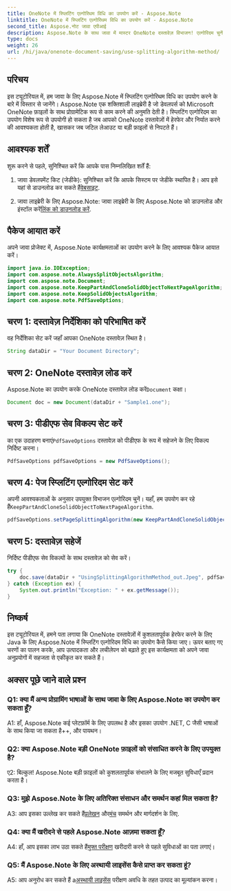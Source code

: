```yaml
---
title: OneNote में स्प्लिटिंग एल्गोरिथम विधि का उपयोग करें - Aspose.Note
linktitle: OneNote में स्प्लिटिंग एल्गोरिथम विधि का उपयोग करें - Aspose.Note
second_title: Aspose.नोट जावा एपीआई
description: Aspose.Note के साथ जावा में मास्टर OneNote दस्तावेज़ विभाजन! एल्गोरिदम चुनें, पेज ब्रेक को नियंत्रित करें और आसानी से पीडीएफ के रूप में सहेजें। कोड शामिल! #वननोट #जावा #एस्पोज़
type: docs
weight: 26
url: /hi/java/onenote-document-saving/use-splitting-algorithm-method/
---
```

## परिचय

इस ट्यूटोरियल में, हम जावा के लिए Aspose.Note में स्प्लिटिंग एल्गोरिथम विधि का उपयोग करने के बारे में विस्तार से जानेंगे। Aspose.Note एक शक्तिशाली लाइब्रेरी है जो डेवलपर्स को Microsoft OneNote फ़ाइलों के साथ प्रोग्रामेटिक रूप से काम करने की अनुमति देती है। स्प्लिटिंग एल्गोरिदम का उपयोग विशेष रूप से उपयोगी हो सकता है जब आपको OneNote दस्तावेज़ों में हेरफेर और निर्यात करने की आवश्यकता होती है, खासकर जब जटिल लेआउट या बड़ी फ़ाइलों से निपटते हैं।

## आवश्यक शर्तें

शुरू करने से पहले, सुनिश्चित करें कि आपके पास निम्नलिखित शर्तें हैं:

1.  जावा डेवलपमेंट किट (जेडीके): सुनिश्चित करें कि आपके सिस्टम पर जेडीके स्थापित है। आप इसे यहां से डाउनलोड कर सकते हैं[वेबसाइट](https://www.oracle.com/java/technologies/javase-jdk11-downloads.html).
   
2.  जावा लाइब्रेरी के लिए Aspose.Note: जावा लाइब्रेरी के लिए Aspose.Note को डाउनलोड और इंस्टॉल करें[लिंक को डाउनलोड करें](https://releases.aspose.com/note/java/).

## पैकेज आयात करें

अपने जावा प्रोजेक्ट में, Aspose.Note कार्यक्षमताओं का उपयोग करने के लिए आवश्यक पैकेज आयात करें।

```java
import java.io.IOException;
import com.aspose.note.AlwaysSplitObjectsAlgorithm;
import com.aspose.note.Document;
import com.aspose.note.KeepPartAndCloneSolidObjectToNextPageAlgorithm;
import com.aspose.note.KeepSolidObjectsAlgorithm;
import com.aspose.note.PdfSaveOptions;
```

## चरण 1: दस्तावेज़ निर्देशिका को परिभाषित करें

वह निर्देशिका सेट करें जहाँ आपका OneNote दस्तावेज़ स्थित है।

```java
String dataDir = "Your Document Directory";
```

## चरण 2: OneNote दस्तावेज़ लोड करें

 Aspose.Note का उपयोग करके OneNote दस्तावेज़ लोड करें`Document` कक्षा।

```java
Document doc = new Document(dataDir + "Sample1.one");
```

## चरण 3: पीडीएफ सेव विकल्प सेट करें

 का एक उदाहरण बनाएं`PdfSaveOptions` दस्तावेज़ को पीडीएफ के रूप में सहेजने के लिए विकल्प निर्दिष्ट करना।

```java
PdfSaveOptions pdfSaveOptions = new PdfSaveOptions();
```

## चरण 4: पेज स्प्लिटिंग एल्गोरिदम सेट करें

 अपनी आवश्यकताओं के अनुसार उपयुक्त विभाजन एल्गोरिदम चुनें। यहाँ, हम उपयोग कर रहे हैं`KeepPartAndCloneSolidObjectToNextPageAlgorithm`.

```java
pdfSaveOptions.setPageSplittingAlgorithm(new KeepPartAndCloneSolidObjectToNextPageAlgorithm(100));
```

## चरण 5: दस्तावेज़ सहेजें

निर्दिष्ट पीडीएफ सेव विकल्पों के साथ दस्तावेज़ को सेव करें।

```java
try {
    doc.save(dataDir + "UsingSplittingAlgorithmMethod_out.Jpeg", pdfSaveOptions);
} catch (Exception ex) {
    System.out.println("Exception: " + ex.getMessage());
}
```

## निष्कर्ष

इस ट्यूटोरियल में, हमने पता लगाया कि OneNote दस्तावेज़ों में कुशलतापूर्वक हेरफेर करने के लिए Java के लिए Aspose.Note में स्प्लिटिंग एल्गोरिदम विधि का उपयोग कैसे किया जाए। ऊपर बताए गए चरणों का पालन करके, आप उत्पादकता और लचीलेपन को बढ़ाते हुए इस कार्यक्षमता को अपने जावा अनुप्रयोगों में सहजता से एकीकृत कर सकते हैं।

## अक्सर पूछे जाने वाले प्रश्न

### Q1: क्या मैं अन्य प्रोग्रामिंग भाषाओं के साथ जावा के लिए Aspose.Note का उपयोग कर सकता हूँ?

A1: हाँ, Aspose.Note कई प्लेटफ़ॉर्म के लिए उपलब्ध है और इसका उपयोग .NET, C जैसी भाषाओं के साथ किया जा सकता है++, और पायथन।

### Q2: क्या Aspose.Note बड़ी OneNote फ़ाइलों को संसाधित करने के लिए उपयुक्त है?

ए2: बिल्कुल! Aspose.Note बड़ी फ़ाइलों को कुशलतापूर्वक संभालने के लिए मजबूत सुविधाएँ प्रदान करता है।

### Q3: मुझे Aspose.Note के लिए अतिरिक्त संसाधन और समर्थन कहां मिल सकता है?

 A3: आप इसका उल्लेख कर सकते हैं[प्रलेखन](https://reference.aspose.com/note/java/) और[मंच](https://forum.aspose.com/c/note/28) समर्थन और मार्गदर्शन के लिए.

### Q4: क्या मैं खरीदने से पहले Aspose.Note आज़मा सकता हूँ?

 A4: हाँ, आप इसका लाभ उठा सकते हैं[मुफ्त परीक्षण](https://releases.aspose.com/) खरीदारी करने से पहले सुविधाओं का पता लगाएं।

### Q5: मैं Aspose.Note के लिए अस्थायी लाइसेंस कैसे प्राप्त कर सकता हूं?

 A5: आप अनुरोध कर सकते हैं a[अस्थायी लाइसेंस](https://purchase.aspose.com/temporary-license/) परीक्षण अवधि के तहत उत्पाद का मूल्यांकन करना।